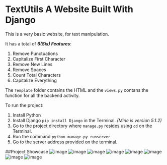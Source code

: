 # TextUtils A Website Built With Django

This is a very basic website, for text manipulation.

It has a total of **_6(Six) Features_**:

1. Remove Punctuations
2. Capitalize First Character
3. Remove New Lines
4. Remove Spaces
5. Count Total Characters
6. Capitalize Everything

The ```Template``` folder contains the HTML and the ```views.py``` contans the function for all the backend activity.

To run the project:

1. Install Python
2. Install Django ```pip install Django``` in the Terminal. _(Mine is version 5.1.2)_ 
3. Go to the project directory where ```manage.py``` resides using ```cd``` on the Terminal.
4. Run the command ```python manage.py runserver```
5. Go to the server address provided on the terminal.

##Project Showcase
![image](https://github.com/user-attachments/assets/9a7decea-476d-49a8-94c4-fb3ca48081b8)
![image](https://github.com/user-attachments/assets/e5ca7278-de5e-48de-b378-f8d00c8f7ef7)
![image](https://github.com/user-attachments/assets/c755c155-1363-4133-a82d-22335c490d1d)
![image](https://github.com/user-attachments/assets/f03aedc5-8c22-4762-b128-b9100d4ed808)
![image](https://github.com/user-attachments/assets/cf06a0af-77d9-4054-9e7f-d935b5fe87f0)
![image](https://github.com/user-attachments/assets/1a48d66d-705e-4ffc-b938-70ae8173443f)
![image](https://github.com/user-attachments/assets/6818f834-7269-4e74-a815-1f447df7f479)
![image](https://github.com/user-attachments/assets/1929ce69-ea60-4dbc-b96e-59560e03850a)

